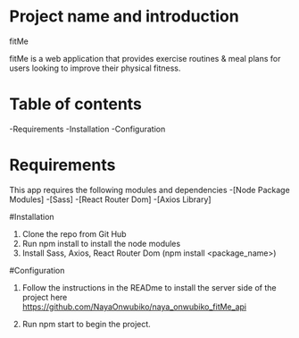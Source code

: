 # Project name and introduction

fitMe

fitMe is a web application that provides exercise routines & meal plans for users looking to improve their physical fitness.

# Table of contents

-Requirements
-Installation
-Configuration

# Requirements

This app requires the following modules and dependencies -[Node Package Modules] -[Sass] -[React Router Dom] -[Axios Library]

#Installation

1. Clone the repo from Git Hub
2. Run npm install to install the node modules
3. Install Sass, Axios, React Router Dom (npm install <package_name>)

#Configuration

1. Follow the instructions in the READme to install the server side of the project here https://github.com/NayaOnwubiko/naya_onwubiko_fitMe_api

2. Run npm start to begin the project.
